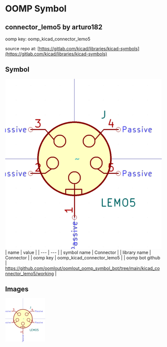 # OOMP Symbol  
## connector_lemo5  by arturo182  
  
oomp key: oomp_kicad_connector_lemo5  
  
source repo at: [https://gitlab.com/kicad/libraries/kicad-symbols](https://gitlab.com/kicad/libraries/kicad-symbols)  
## Symbol  
  
[![working.png](working_600.png)](working.png)  
| name | value | 
| --- | --- | 
| symbol name | Connector | 
| library name | Connector | 
| oomp key | oomp_kicad_connector_lemo5 | 
| oomp bot github | https://github.com/oomlout/oomlout_oomp_symbol_bot/tree/main/kicad_connector_lemo5/working | 
## Images  
  
[![working.png](working_140.png)](working.png)  
